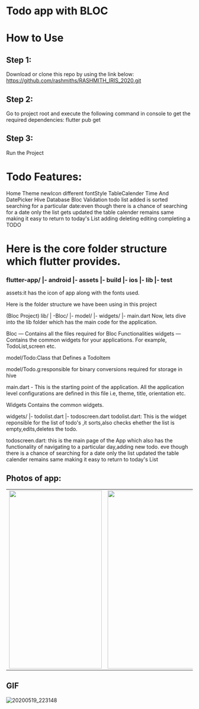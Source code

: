 # Todo app with BLOC

# How to Use 

## Step 1: 
Download or clone this repo by using the link below: https://github.com/rashmiths/RASHMITH_IRIS_2020.git 

## Step 2: 
Go to project root and execute the following command in console to get the required dependencies:
flutter pub get 

## Step 3: 
Run the Project


# Todo Features:

Home 
Theme 
newIcon 
different fontStyle
TableCalender 
Time And DatePicker 
Hive Database Bloc
Validation 
todo list added is sorted 
searching for a particular date:even though there is a chance of searching for a date only the list gets updated the table calender remains same making it easy to return to today's List adding deleting editing completing a TODO 

# Here is the core folder structure which flutter provides. 

### flutter-app/ |- android |- assets |- build |- ios |- lib |- test 

assets:it has the icon of app along with the fonts used. 

Here is the folder structure we have been using in this project

(Bloc Project) lib/ | -Bloc/ |- model/ |- widgets/ |- main.dart
Now, lets dive into the lib folder which has the main code for the application.

Bloc — Contains all the files required for Bloc Functionalities widgets — Contains the common widgets for your applications. 
For example, TodoList,screen etc.

model/Todo:Class that Defines a TodoItem 

model/Todo.g:responsible for binary conversions required for storage in hive 

main.dart - This is the starting point of the application. All the application level configurations are defined in this file i.e, theme, title, orientation etc.

Widgets Contains the common widgets. 

widgets/ |- todolist.dart |- todoscreen.dart todolist.dart: This is the widget reponsible for the list of todo's ,it sorts,also checks ehether the list is empty,edits,deletes the todo.

todoscreen.dart: this is the main page of the App which also has the functionality of navigating to a particular day,adding new todo. eve though there is a chance of searching for a date only the list updated the table calender remains same making it easy to return to today's List


## Photos of app:  
<table>
<tr>
    <td><img src="https://user-images.githubusercontent.com/54366663/82353582-46285980-9a1d-11ea-9701-0fce9a53e90e.jpeg" width=250 height=480></td>
    <td><img src="https://user-images.githubusercontent.com/54366663/82353834-97d0e400-9a1d-11ea-8ebb-c2d69f0e5de8.jpeg" width=250 height=480></td>
    <td><img src="https://user-images.githubusercontent.com/54366663/82353852-9e5f5b80-9a1d-11ea-972a-eda6c5cc2132.jpeg" width=250 height=480></td>
    <td><img src="https://user-images.githubusercontent.com/54366663/82353893-acad7780-9a1d-11ea-8bd2-e7f1d7744598.jpeg" width=250 height=480></td>
  </tr>
</table>
        

## GIF

![20200519_223148](https://user-images.githubusercontent.com/54366663/82356050-b2588c80-9a20-11ea-803f-7aaf35b0a364.gif)
